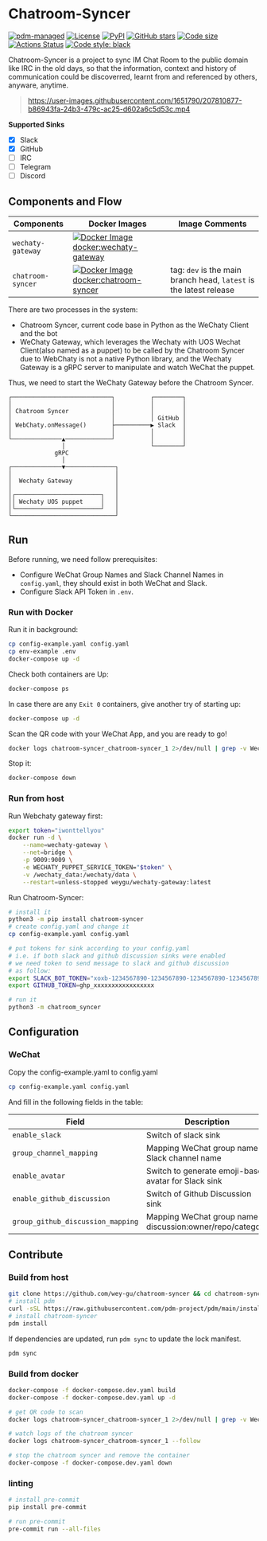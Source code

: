 # Chatroom-Syncer

[![pdm-managed](https://img.shields.io/badge/pdm-managed-blueviolet)](https://pdm.fming.dev)
[![License](https://img.shields.io/badge/License-Apache_2.0-blue.svg)](LICENSE)
[![PyPI](https://img.shields.io/pypi/v/chatroom-syncer.svg)](https://pypi.org/project/chatroom-syncer/)
[![GitHub stars](https://img.shields.io/github/stars/wey-gu/chatroom-syncer.svg)](https://github.com/wey-gu/chatroom-syncer/stargazers)
[![Code size](https://img.shields.io/github/languages/code-size/wey-gu/chatroom-syncer.svg)](https://github.com/wey-gu/chatroom-syncer)
[![Actions Status](https://github.com/wey-gu/chatroom-syncer/workflows/Continuous%20Integration/badge.svg)](https://github.com/wey-gu/chatroom-syncer/actions)
[![Code style: black](https://img.shields.io/badge/code%20style-black-000000.svg)](https://github.com/psf/black)


Chatroom-Syncer is a project to sync IM Chat Room to the public domain like IRC in the old days, so that the information, context and history of communication could be discoverred, learnt from and referenced by others, anyware, anytime.

> https://user-images.githubusercontent.com/1651790/207810877-b86943fa-24b3-479c-ac25-d602a6c5d53c.mp4

**Supported Sinks**
- [x] Slack
- [x] GitHub
- [ ] IRC
- [ ] Telegram
- [ ] Discord

## Components and Flow

| Components        | Docker Images       | Image Comments |
| ----------------  | ------------------ | ------------- |
| `wechaty-gateway` | [![Docker Image docker:wechaty-gateway](https://img.shields.io/docker/v/weygu/wechaty-gateway?label=Latest%20Tag)](https://hub.docker.com/r/weygu/wechaty-gateway) | |
| `chatroom-syncer` | [![Docker Image docker:chatroom-syncer](https://img.shields.io/docker/v/weygu/chatroom-syncer?label=Latest%20Tag)](https://hub.docker.com/r/weygu/chatroom-syncer) | tag: `dev` is the main branch head, `latest` is the latest release |


There are two processes in the system:
- Chatroom Syncer, current code base in Python as the WeChaty Client and the bot
- WeChaty Gateway, which leverages the Wechaty with UOS Wechat Client(also named as a puppet) to be called by the Chatroom Syncer due to WebChaty is not a native Python library, and the Wechaty Gateway is a gRPC server to manipulate and watch WeChat the puppet.

Thus, we need to start the WeChaty Gateway before the Chatroom Syncer.

```asciiarm
┌────────────────────────────┐          ┌────────┐
│                            │          │        │
│ Chatroom Syncer            │          │        │
│                            │          │ GitHub │
│ WebChaty.onMessage()       ├──────────▶ Slack  │
│                            │          │        │
└──────────────▲─────────────┘          │        │
               │                        └────────┘
             gRPC
               │
┌──────────────▼──────────────┐
│                             │
│  Wechaty Gateway            │
│                             │
│┌────────────────────────┐   │
││ Wechaty UOS puppet     │   │
│└────────────────────────┘   │
└─────────────────────────────┘
```

## Run

Before running, we need follow prerequisites:

- Configure WeChat Group Names and Slack Channel Names in `config.yaml`, they should exist in both WeChat and Slack.
- Configure Slack API Token in `.env`.

### Run with Docker

Run it in background:

```bash
cp config-example.yaml config.yaml
cp env-example .env
docker-compose up -d
```

Check both containers are Up:

```bash
docker-compose ps
```

In case there are any `Exit 0` containers, give another try of starting up:

```bash
docker-compose up -d
```

Scan the QR code with your WeChat App, and you are ready to go!

```bash
docker logs chatroom-syncer_chatroom-syncer_1 2>/dev/null | grep -v Wechaty
```

Stop it:

```bash
docker-compose down
```

### Run from host

Run Webchaty gateway first:

```bash
export token="iwonttellyou"
docker run -d \
    --name=wechaty-gateway \
    --net=bridge \
    -p 9009:9009 \
    -e WECHATY_PUPPET_SERVICE_TOKEN="$token" \
    -v /wechaty_data:/wechaty/data \
    --restart=unless-stopped weygu/wechaty-gateway:latest
```

Run Chatroom-Syncer:

```bash
# install it
python3 -m pip install chatroom-syncer
# create config.yaml and change it
cp config-example.yaml config.yaml

# put tokens for sink according to your config.yaml
# i.e. if both slack and github discussion sinks were enabled
# we need token to send message to slack and github discussion
# as follow:
export SLACK_BOT_TOKEN="xoxb-1234567890-1234567890-1234567890-1234567890"
export GITHUB_TOKEN=ghp_xxxxxxxxxxxxxxxxx

# run it
python3 -m chatroom_syncer
```

## Configuration

### WeChat

Copy the config-example.yaml to config.yaml

```bash
cp config-example.yaml config.yaml
```

And fill in the following fields in the table:

| Field | Description |
| ----  | ----------- |
| `enable_slack`                    | Switch of slack sink                                        |
| `group_channel_mapping`           | Mapping WeChat group name to Slack channel name             |
| `enable_avatar`                   | Switch to generate emoji-based avatar for Slack sink        |
| `enable_github_discussion`        | Switch of Github Discussion sink                            |
| `group_github_discussion_mapping` | Mapping WeChat group name to discussion:owner/repo/category |


## Contribute

### Build from host

```bash
git clone https://github.com/wey-gu/chatroom-syncer && cd chatroom-syncer
# install pdm
curl -sSL https://raw.githubusercontent.com/pdm-project/pdm/main/install-pdm.py | python3 -
# install chatroom-syncer
pdm install
```

If dependencies are updated, run `pdm sync` to update the lock manifest.

```bash
pdm sync
```

### Build from docker

```bash
docker-compose -f docker-compose.dev.yaml build
docker-compose -f docker-compose.dev.yaml up -d

# get QR code to scan
docker logs chatroom-syncer_chatroom-syncer_1 2>/dev/null | grep -v Wechaty

# watch logs of the chatroom syncer
docker logs chatroom-syncer_chatroom-syncer_1 --follow

# stop the chatroom syncer and remove the container
docker-compose -f docker-compose.dev.yaml down
```

### linting

```bash
# install pre-commit
pip install pre-commit

# run pre-commit
pre-commit run --all-files
```
